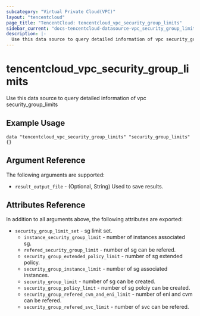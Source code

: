 ```yaml
---
subcategory: "Virtual Private Cloud(VPC)"
layout: "tencentcloud"
page_title: "TencentCloud: tencentcloud_vpc_security_group_limits"
sidebar_current: "docs-tencentcloud-datasource-vpc_security_group_limits"
description: |-
  Use this data source to query detailed information of vpc security_group_limits
---
```


# tencentcloud_vpc_security_group_limits

Use this data source to query detailed information of vpc security_group_limits

## Example Usage

```hcl
data "tencentcloud_vpc_security_group_limits" "security_group_limits" {}
```

## Argument Reference

The following arguments are supported:

* `result_output_file` - (Optional, String) Used to save results.

## Attributes Reference

In addition to all arguments above, the following attributes are exported:

* `security_group_limit_set` - sg limit set.
  * `instance_security_group_limit` - number of instances associated sg.
  * `refered_security_group_limit` - number of sg can be refered.
  * `security_group_extended_policy_limit` - number of sg extended policy.
  * `security_group_instance_limit` - number of sg associated instances.
  * `security_group_limit` - number of sg can be created.
  * `security_group_policy_limit` - number of sg polciy can be created.
  * `security_group_refered_cvm_and_eni_limit` - number of eni and cvm can be refered.
  * `security_group_refered_svc_limit` - number of svc can be refered.


